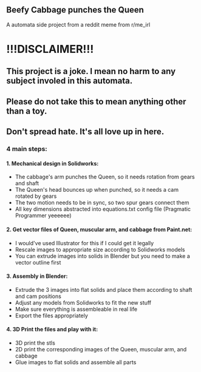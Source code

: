 ## Beefy Cabbage punches the Queen
A automata side project from a reddit meme from r/me_irl

# !!!DISCLAIMER!!!
## This project is a joke. I mean no harm to any subject involed in this automata. 
## Please do not take this to mean anything other than a toy.
## Don't spread hate. It's all love up in here.

### 4 main steps:

#### 1. Mechanical design in Solidworks:
- The cabbage's arm punches the Queen, so it needs rotation from gears and shaft
- The Queen's head bounces up when punched, so it needs a cam rotated by gears
- The two motion needs to be in sync, so two spur gears connect them
- All key dimensions abstracted into equations.txt config file (Pragmatic Programmer yeeeeee)

#### 2. Get vector files of Queen, muscular arm, and cabbage from Paint.net:
- I would've used Illustrator for this if I could get it legally
- Rescale images to appropriate size according to Solidworks models
- You can extrude images into solids in Blender but you need to make a vector outline first

#### 3. Assembly in Blender:
- Extrude the 3 images into flat solids and place them according to shaft and cam positions
- Adjust any models from Solidworks to fit the new stuff
- Make sure everything is assembleable in real life
- Export the files appropriately

#### 4. 3D Print the files and play with it:
- 3D print the stls
- 2D print the corresponding images of the Queen, muscular arm, and cabbage
- Glue images to flat solids and assemble all parts
